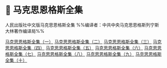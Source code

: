 # 🤯 马克思恩格斯全集

人民出版社中文版马克思恩格斯全集
%%编译者：中共中央马克思恩格斯列宁斯大林著作编译局%%

[马克思恩格斯全集（一）](https://www.123684.com/s/NwluVv-Emeqh)
[马克思恩格斯全集（二）](https://www.123684.com/s/NwluVv-kmeqh)
[马克思恩格斯全集（三）](https://www.123684.com/s/NwluVv-omeqh)
[马克思恩格斯全集（四）](https://www.123684.com/s/NwluVv-mmeqh)
[马克思恩格斯全集（五）](https://www.123684.com/s/NwluVv-1meqh)
[马克思恩格斯全集（六）](https://www.123684.com/s/NwluVv-4meqh)
[马克思恩格斯全集（七）](https://www.123684.com/s/NwluVv-pmeqh)
[马克思恩格斯全集（八）](https://www.123684.com/s/NwluVv-fmeqh)
[马克思恩格斯全集（九）](https://www.123684.com/s/NwluVv-ameqh)
[马克思恩格斯全集（十）](https://www.123684.com/s/NwluVv-Bmeqh)
<br>
<br>
